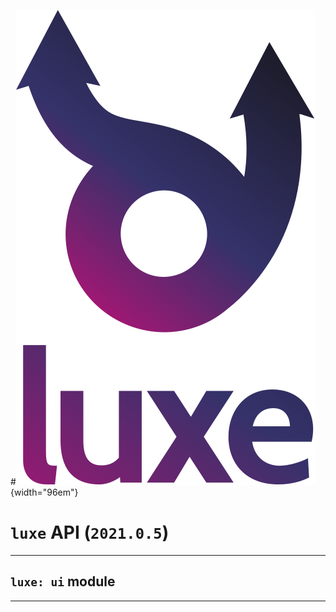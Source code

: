 #![](../images/luxe-dark.svg){width="96em"}

# `luxe` API (`2021.0.5`)  


---

## `luxe: ui` module


---

